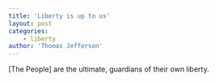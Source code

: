 ```yaml
---
title: 'Liberty is up to us'
layout: post
categories:
    - liberty
author: 'Thomas Jefferson'
---
```


\[The People\] are the ultimate, guardians of their own liberty.